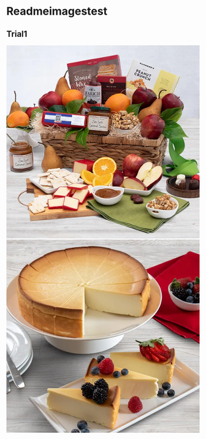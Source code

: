 # Readmeimagestest

## Trial1
![SHEYCHEESE](README-IMAGES\Fruit-Baskets-Orchards-Abundance-Gift-Basket_large.webp)
![SHEY!](README-IMAGES\New-York-Whole-Cheesecake_large.webp)